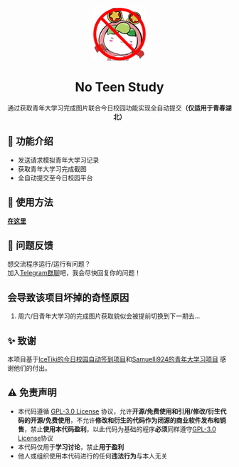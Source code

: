 <div align=center>
<img src="readme.asset/logo.png" width=120 height=120 />
<h1>No Teen Study</h1>
<p >通过获取青年大学习完成图片联合今日校园功能实现全自动提交<b>（仅适用于青春湖北）</b></p>
</div>

## :tada: 功能介绍  

- 发送请求模拟青年大学习记录
- 获取青年大学习完成截图
- 全自动提交至今日校园平台

## :dart: 使用方法

**[在这里](https://github.com/NekoRectifier/NoTeenStudy/wiki)**

## :rocket: 问题反馈

想交流程序运行/运行有问题？  
加入[Telegram群聊](https://t.me/+iK4VTrofwEFlNGJl
)吧，我会尽快回复你的问题！


## 会导致该项目坏掉的奇怪原因

1. 周六/日青年大学习的完成图片获取貌似会被提前切换到下一期去...

## :sparkles: 致谢

本项目基于[IceTiki的今日校园自动签到项目](https://github.com/IceTiki/ruoli-sign-optimization)和[Samuelli924的青年大学习项目](https://github.com/Samueli924/TeenStudy) 感谢他们的付出。

## :warning: 免责声明

- 本代码遵循 [GPL-3.0 License](https://github.com/NekoRectifier/NoTeenStudy/blob/main/LICENSE) 协议，允许**开源/免费使用和引用/修改/衍生代码的开源/免费使用**，不允许**修改和衍生的代码作为闭源的商业软件发布和销售**，禁止**使用本代码盈利**，以此代码为基础的程序**必须**同样遵守[GPL-3.0 License](https://github.com/NekoRectifier/NoTeenStudy/blob/main/LICENSE)协议  
- 本代码仅用于**学习讨论**，禁止**用于盈利**
- 他人或组织使用本代码进行的任何**违法行为**与本人无关
